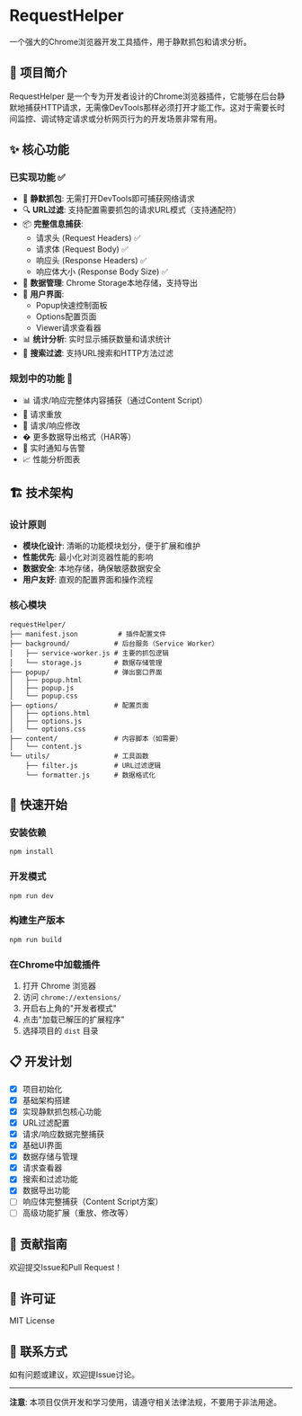 # RequestHelper

一个强大的Chrome浏览器开发工具插件，用于静默抓包和请求分析。

## 📖 项目简介

RequestHelper 是一个专为开发者设计的Chrome浏览器插件，它能够在后台静默地捕获HTTP请求，无需像DevTools那样必须打开才能工作。这对于需要长时间监控、调试特定请求或分析网页行为的开发场景非常有用。

## ✨ 核心功能

### 已实现功能 ✅
- 🎯 **静默抓包**: 无需打开DevTools即可捕获网络请求
- 🔍 **URL过滤**: 支持配置需要抓包的请求URL模式（支持通配符）
- 📦 **完整信息捕获**: 
  - 请求头 (Request Headers) ✅
  - 请求体 (Request Body) ✅
  - 响应头 (Response Headers) ✅
  - 响应体大小 (Response Body Size) ✅
- 💾 **数据管理**: Chrome Storage本地存储，支持导出
- 🎨 **用户界面**: 
  - Popup快速控制面板
  - Options配置页面
  - Viewer请求查看器
- 📊 **统计分析**: 实时显示捕获数量和请求统计
- 🔄 **搜索过滤**: 支持URL搜索和HTTP方法过滤

### 规划中的功能 🚧
- 📊 请求/响应完整体内容捕获（通过Content Script）
- 🔄 请求重放
- 🎨 请求/响应修改
- � 更多数据导出格式（HAR等）
- 🔔 实时通知与告警
- 📈 性能分析图表

## 🏗️ 技术架构

### 设计原则
- **模块化设计**: 清晰的功能模块划分，便于扩展和维护
- **性能优先**: 最小化对浏览器性能的影响
- **数据安全**: 本地存储，确保敏感数据安全
- **用户友好**: 直观的配置界面和操作流程

### 核心模块
```
requestHelper/
├── manifest.json          # 插件配置文件
├── background/           # 后台服务（Service Worker）
│   ├── service-worker.js # 主要的抓包逻辑
│   └── storage.js        # 数据存储管理
├── popup/                # 弹出窗口界面
│   ├── popup.html
│   ├── popup.js
│   └── popup.css
├── options/              # 配置页面
│   ├── options.html
│   ├── options.js
│   └── options.css
├── content/              # 内容脚本（如需要）
│   └── content.js
└── utils/                # 工具函数
    ├── filter.js         # URL过滤逻辑
    └── formatter.js      # 数据格式化
```

## 🚀 快速开始

### 安装依赖
```bash
npm install
```

### 开发模式
```bash
npm run dev
```

### 构建生产版本
```bash
npm run build
```

### 在Chrome中加载插件
1. 打开 Chrome 浏览器
2. 访问 `chrome://extensions/`
3. 开启右上角的"开发者模式"
4. 点击"加载已解压的扩展程序"
5. 选择项目的 `dist` 目录

## 📋 开发计划

- [x] 项目初始化
- [x] 基础架构搭建
- [x] 实现静默抓包核心功能
- [x] URL过滤配置
- [x] 请求/响应数据完整捕获
- [x] 基础UI界面
- [x] 数据存储与管理
- [x] 请求查看器
- [x] 搜索和过滤功能
- [x] 数据导出功能
- [ ] 响应体完整捕获（Content Script方案）
- [ ] 高级功能扩展（重放、修改等）

## 🤝 贡献指南

欢迎提交Issue和Pull Request！

## 📄 许可证

MIT License

## 📮 联系方式

如有问题或建议，欢迎提Issue讨论。

---

**注意**: 本项目仅供开发和学习使用，请遵守相关法律法规，不要用于非法用途。
